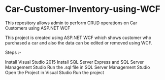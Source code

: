 # Car-Customer-Inventory-using-WCF
This repository allows admin to perform CRUD operations on Car Customers using ASP.NET WCF

This project is created using ASP.NET WCF which shows customer who purchased a car and also the data can be edited or removed using WCF.

Steps :-
 
Install Visual Studio 2015
Install SQL Server Express and SQL Server Management Studio
Run the .sql file in SQL Server Management Studio
Open the Project in Visual Studio
Run the project
